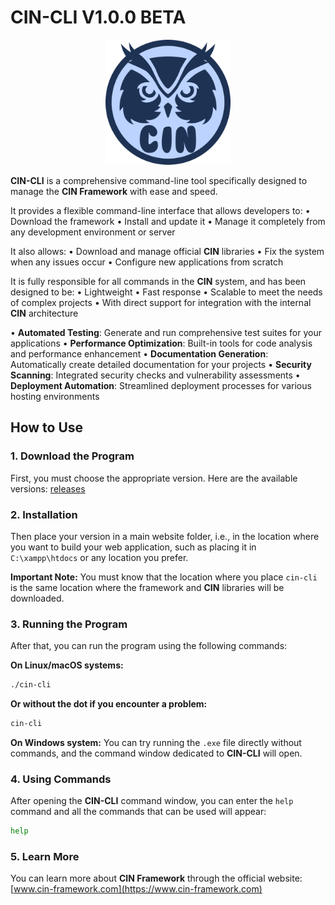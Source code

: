 # **CIN-CLI V1.0.0 BETA**

<div align="center">
  <img src="https://github.com/cin-framework/cin-web/raw/main/assets/img/CIN.svg" alt="logo cin framework" width="200" height="200">
</div>

**CIN-CLI** is a comprehensive command-line tool specifically designed to manage the **CIN Framework** with ease and speed.

It provides a flexible command-line interface that allows developers to:
• Download the framework
• Install and update it
• Manage it completely from any development environment or server

It also allows:
• Download and manage official **CIN** libraries
• Fix the system when any issues occur
• Configure new applications from scratch

It is fully responsible for all commands in the **CIN** system, and has been designed to be:
• Lightweight
• Fast response
• Scalable to meet the needs of complex projects
• With direct support for integration with the internal **CIN** architecture

• **Automated Testing**: Generate and run comprehensive test suites for your applications
• **Performance Optimization**: Built-in tools for code analysis and performance enhancement
• **Documentation Generation**: Automatically create detailed documentation for your projects
• **Security Scanning**: Integrated security checks and vulnerability assessments
• **Deployment Automation**: Streamlined deployment processes for various hosting environments

## How to Use

### 1. Download the Program
First, you must choose the appropriate version. Here are the available versions:
[releases](https://github.com/cin-framework/cin-cli/releases)

### 2. Installation
Then place your version in a main website folder, i.e., in the location where you want to build your web application, such as placing it in `C:\xampp\htdocs` or any location you prefer.

**Important Note:** You must know that the location where you place `cin-cli` is the same location where the framework and **CIN** libraries will be downloaded.

### 3. Running the Program
After that, you can run the program using the following commands:

**On Linux/macOS systems:**
```bash
./cin-cli
```

**Or without the dot if you encounter a problem:**
```bash
cin-cli
```

**On Windows system:**
You can try running the `.exe` file directly without commands, and the command window dedicated to **CIN-CLI** will open.

### 4. Using Commands
After opening the **CIN-CLI** command window, you can enter the `help` command and all the commands that can be used will appear:

```bash
help
```

### 5. Learn More
You can learn more about **CIN Framework** through the official website:
[www.cin-framework.com](https://www.cin-framework.com)
